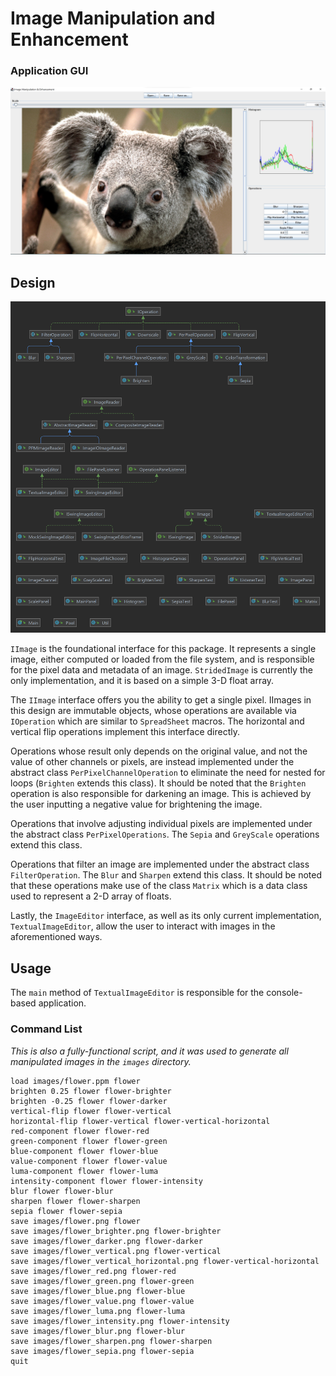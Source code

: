 # Image Manipulation and Enhancement

### Application GUI

![GUI](GUI.png)

## Design

![Class Diagram](ClassDiagram.png)

`IImage` is the foundational interface for this package. It represents a single image, either
computed or loaded from the file system, and is responsible for the pixel data and metadata of an
image. `StridedImage` is currently the only implementation, and it is based on a simple 3-D float 
array.

The ``IImage`` interface offers you the ability to get a single pixel. IImages in this design
are immutable objects, whose operations are available via `IOperation` which are similar to 
`SpreadSheet` macros. The horizontal and vertical flip operations implement this interface directly.

Operations whose result only depends on the original value, and not the value of other channels or
pixels, are instead implemented under the abstract class `PerPixelChannelOperation` to eliminate 
the need for nested for loops (`Brighten` extends this class). It should be noted that the
`Brighten` operation is also responsible for darkening an image. This is achieved by the user
inputting a negative value for brightening the image.

Operations that involve adjusting individual pixels are implemented under the abstract class 
`PerPixelOperations`. The `Sepia` and `GreyScale` operations extend this class. 

Operations that filter an image are implemented under the abstract class `FilterOperation`. The
`Blur` and `Sharpen` extend this class. It should be noted that these operations make use of the
class `Matrix` which is a data class used to represent a 2-D array of floats. 

Lastly, the `ImageEditor` interface, as well as its only current
implementation, `TextualImageEditor`, allow the user to interact with images in the aforementioned
ways.

## Usage

The `main` method of `TextualImageEditor` is responsible for the console-based application.

### Command List

*This is also a fully-functional script, and it was used to generate all manipulated images in
the `images` directory.*

```
load images/flower.ppm flower
brighten 0.25 flower flower-brighter
brighten -0.25 flower flower-darker
vertical-flip flower flower-vertical
horizontal-flip flower-vertical flower-vertical-horizontal
red-component flower flower-red
green-component flower flower-green
blue-component flower flower-blue
value-component flower flower-value
luma-component flower flower-luma
intensity-component flower flower-intensity
blur flower flower-blur
sharpen flower flower-sharpen
sepia flower flower-sepia
save images/flower.png flower
save images/flower_brighter.png flower-brighter
save images/flower_darker.png flower-darker
save images/flower_vertical.png flower-vertical
save images/flower_vertical_horizontal.png flower-vertical-horizontal
save images/flower_red.png flower-red
save images/flower_green.png flower-green
save images/flower_blue.png flower-blue
save images/flower_value.png flower-value
save images/flower_luma.png flower-luma
save images/flower_intensity.png flower-intensity
save images/flower_blur.png flower-blur
save images/flower_sharpen.png flower-sharpen
save images/flower_sepia.png flower-sepia
quit
```

